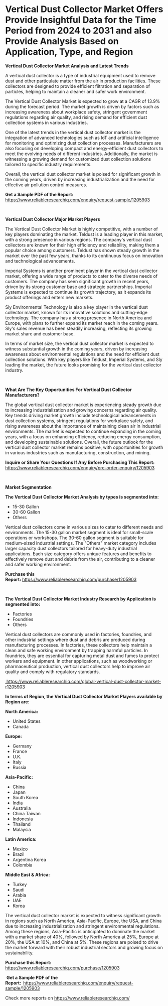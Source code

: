 <p><h1>Vertical Dust Collector Market Offers Provide Insightful Data for the Time Period from 2024 to 2031 and also Provide Analysis Based on Application, Type, and Region</h1></p><p><strong>Vertical Dust Collector Market Analysis and Latest Trends</strong></p>
<p><p>A vertical dust collector is a type of industrial equipment used to remove dust and other particulate matter from the air in production facilities. These collectors are designed to provide efficient filtration and separation of particles, helping to maintain a cleaner and safer work environment. </p><p>The Vertical Dust Collector Market is expected to grow at a CAGR of 13.9% during the forecast period. The market growth is driven by factors such as increasing awareness about workplace safety, stringent government regulations regarding air quality, and rising demand for efficient dust collection systems in various industries. </p><p>One of the latest trends in the vertical dust collector market is the integration of advanced technologies such as IoT and artificial intelligence for monitoring and optimizing dust collection processes. Manufacturers are also focusing on developing compact and energy-efficient dust collectors to meet the evolving needs of different industries. Additionally, the market is witnessing a growing demand for customized dust collection solutions tailored to specific industry requirements.</p><p>Overall, the vertical dust collector market is poised for significant growth in the coming years, driven by increasing industrialization and the need for effective air pollution control measures.</p></p>
<p><strong>Get a Sample PDF of the Report:&nbsp;</strong> <a href="https://www.reliableresearchiq.com/enquiry/request-sample/1205903">https://www.reliableresearchiq.com/enquiry/request-sample/1205903</a></p>
<p>&nbsp;</p>
<p><strong>Vertical Dust Collector Major Market Players</strong></p>
<p><p>The Vertical Dust Collector Market is highly competitive, with a number of key players dominating the market. Teldust is a leading player in this market, with a strong presence in various regions. The company's vertical dust collectors are known for their high efficiency and reliability, making them a popular choice among customers. Teldust has shown steady growth in the market over the past few years, thanks to its continuous focus on innovation and technological advancements.</p><p>Imperial Systems is another prominent player in the vertical dust collector market, offering a wide range of products to cater to the diverse needs of customers. The company has seen significant growth in recent years, driven by its strong customer base and strategic partnerships. Imperial Systems is expected to continue its growth trajectory, as it expands its product offerings and enters new markets.</p><p>Sly Environmental Technology is also a key player in the vertical dust collector market, known for its innovative solutions and cutting-edge technology. The company has a strong presence in North America and Europe, with plans to further expand its market reach in the coming years. Sly's sales revenue has been steadily increasing, reflecting its growing market share and customer base.</p><p>In terms of market size, the vertical dust collector market is expected to witness substantial growth in the coming years, driven by increasing awareness about environmental regulations and the need for efficient dust collection solutions. With key players like Teldust, Imperial Systems, and Sly leading the market, the future looks promising for the vertical dust collector industry.</p></p>
<p>&nbsp;</p>
<p><strong>What Are The Key Opportunities For Vertical Dust Collector Manufacturers?</strong></p>
<p><p>The global vertical dust collector market is experiencing steady growth due to increasing industrialization and growing concerns regarding air quality. Key trends driving market growth include technological advancements in dust collection systems, stringent regulations for workplace safety, and rising awareness about the importance of maintaining clean air in industrial environments. The market is expected to continue expanding in the coming years, with a focus on enhancing efficiency, reducing energy consumption, and developing sustainable solutions. Overall, the future outlook for the vertical dust collector market remains positive, with opportunities for growth in various industries such as manufacturing, construction, and mining.</p></p>
<p><strong>Inquire or Share Your Questions If Any Before Purchasing This Report:</strong> <a href="https://www.reliableresearchiq.com/enquiry/pre-order-enquiry/1205903">https://www.reliableresearchiq.com/enquiry/pre-order-enquiry/1205903</a></p>
<p>&nbsp;</p>
<p><strong>Market Segmentation</strong></p>
<p><strong>The Vertical Dust Collector Market Analysis by types is segmented into:</strong></p>
<p><ul><li>15-30 Gallon</li><li>30-60 Gallon</li><li>Others</li></ul></p>
<p><p>Vertical dust collectors come in various sizes to cater to different needs and environments. The 15-30 gallon market segment is ideal for small-scale operations or workshops. The 30-60 gallon segment is suitable for medium-sized industrial settings. The "Others" market category includes larger capacity dust collectors tailored for heavy-duty industrial applications. Each size category offers unique features and benefits to effectively remove dust and debris from the air, contributing to a cleaner and safer working environment.</p></p>
<p><strong>Purchase this Report:&nbsp;</strong><a href="https://www.reliableresearchiq.com/purchase/1205903">https://www.reliableresearchiq.com/purchase/1205903</a></p>
<p>&nbsp;</p>
<p><strong>The Vertical Dust Collector Market Industry Research by Application is segmented into:</strong></p>
<p><ul><li>Factories</li><li>Foundries</li><li>Others</li></ul></p>
<p><p>Vertical dust collectors are commonly used in factories, foundries, and other industrial settings where dust and debris are produced during manufacturing processes. In factories, these collectors help maintain a clean and safe working environment by trapping harmful particles. In foundries, they are essential for capturing metal dust and fumes to protect workers and equipment. In other applications, such as woodworking or pharmaceutical production, vertical dust collectors help to improve air quality and comply with regulatory standards.</p></p>
<p><a href="https://www.reliableresearchiq.com/global-vertical-dust-collector-market-r1205903">&nbsp;https://www.reliableresearchiq.com/global-vertical-dust-collector-market-r1205903</a></p>
<p><strong>In terms of Region, the Vertical Dust Collector Market Players available by Region are:</strong></p>
<p>
    <p> <strong> North America: </strong>
        <ul>
            <li>United States</li>
            <li>Canada</li>
        </ul>
        </p> 
    <p> <strong> Europe: </strong>
        <ul>
            <li>Germany</li>
            <li>France</li>
            <li>U.K.</li>
            <li>Italy</li>
            <li>Russia</li>
        </ul>
        </p> 
    <p> <strong> Asia-Pacific: </strong>
        <ul>
            <li>China</li>
            <li>Japan</li>
            <li>South Korea</li>
            <li>India</li>
            <li>Australia</li>
            <li>China Taiwan</li>
            <li>Indonesia</li>
            <li>Thailand</li>
            <li>Malaysia</li>
        </ul>
        </p> 
    <p> <strong> Latin America: </strong>
        <ul>
            <li>Mexico</li>
            <li>Brazil</li>
            <li>Argentina Korea</li>
            <li>Colombia</li>
        </ul>
        </p> 
    <p> <strong> Middle East & Africa: </strong>
        <ul>
            <li>Turkey</li>
            <li>Saudi</li>
            <li>Arabia</li>
            <li>UAE</li>
            <li>Korea</li>
        </ul>
    </p>
    </p>
<p><p>The vertical dust collector market is expected to witness significant growth in regions such as North America, Asia-Pacific, Europe, the USA, and China due to increasing industrialization and stringent environmental regulations. Among these regions, Asia-Pacific is anticipated to dominate the market with a market share of 40%, followed by North America at 25%, Europe at 20%, the USA at 10%, and China at 5%. These regions are poised to drive the market forward with their robust industrial sectors and growing focus on sustainability.</p></p>
<p><strong>Purchase this Report: </strong><a href="https://www.reliableresearchiq.com/purchase/1205903">https://www.reliableresearchiq.com/purchase/1205903</a></p>
<p>&nbsp;<strong>Get a Sample PDF of the Report:&nbsp;&nbsp;</strong><a href="https://www.reliableresearchiq.com/enquiry/request-sample/1205903">https://www.reliableresearchiq.com/enquiry/request-sample/1205903</a></p>
<p><strong></strong></p>
<p>Check more reports on <a href="https://www.reliableresearchiq.com/">https://www.reliableresearchiq.com/</a></p>